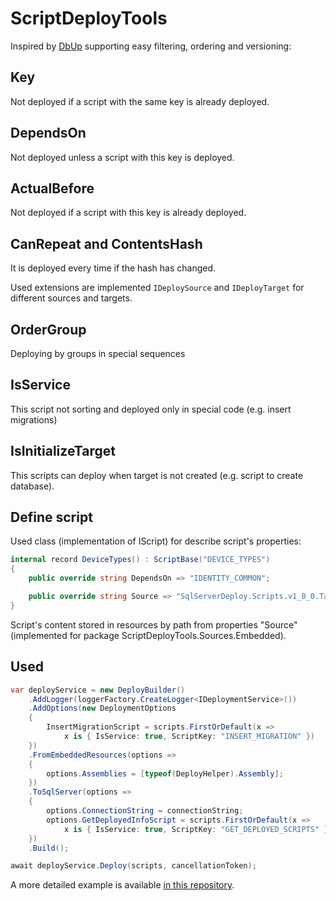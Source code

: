 # ScriptDeployTools
Inspired by [DbUp](https://github.com/DbUp/DbUp) supporting easy filtering, ordering and versioning:

## Key
Not deployed if a script with the same key is already deployed.

## DependsOn
Not deployed unless a script with this key is deployed.

## ActualBefore
Not deployed if a script with this key is already deployed.

## CanRepeat and ContentsHash
It is deployed every time if the hash has changed.

Used extensions are implemented `IDeploySource` and `IDeployTarget`
for different sources and targets.

## OrderGroup
Deploying by groups in special sequences

## IsService
This script not sorting and deployed only in special code (e.g. insert migrations)

## IsInitializeTarget
This scripts can deploy when target is not created (e.g. script to create database).

## Define script

Used class (implementation of IScript) for describe script's properties: 
```csharp
internal record DeviceTypes() : ScriptBase("DEVICE_TYPES")
{
    public override string DependsOn => "IDENTITY_COMMON";

    public override string Source => "SqlServerDeploy.Scripts.v1_0_0.Tables.DeviceTypes.sql";
}
```
Script's content stored in resources by path from properties "Source" (implemented for package
ScriptDeployTools.Sources.Embedded).

## Used
```csharp
var deployService = new DeployBuilder()
    .AddLogger(loggerFactory.CreateLogger<IDeploymentService>())
    .AddOptions(new DeploymentOptions
    {
        InsertMigrationScript = scripts.FirstOrDefault(x =>
            x is { IsService: true, ScriptKey: "INSERT_MIGRATION" })
    })
    .FromEmbeddedResources(options =>
    {
        options.Assemblies = [typeof(DeployHelper).Assembly];
    })
    .ToSqlServer(options =>
    {
        options.ConnectionString = connectionString;
        options.GetDeployedInfoScript = scripts.FirstOrDefault(x =>
            x is { IsService: true, ScriptKey: "GET_DEPLOYED_SCRIPTS" });
    })
    .Build();

await deployService.Deploy(scripts, cancellationToken);
```
A more detailed example is available [in this repository](https://github.com/Tsaritsin/script-deploy-tools/tree/main/Samples/SqlServerDeploy).
